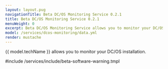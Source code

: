 ```yaml
---
layout: layout.pug
navigationTitle: Beta DC/OS Monitoring Service 0.2.1
title: Beta DC/OS Monitoring Service 0.2.1
menuWeight: 0
excerpt: Beta DC/OS Monitoring Service allows you to monitor your DC/OS installation.
model: /services/dcos-monitoring/data.yml
render: mustache
---
```


{{ model.techName  }} allows you to monitor your DC/OS installation.


#include /services/include/beta-software-warning.tmpl

